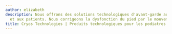 ```yaml
---
author: elizabeth
description: Nous offrons des solutions technologiques d'avant-garde aux podiatres
  et aux patients. Nous corrigeons la dysfonction du pied par le mouvement naturel.
title: Cryos Technologies | Produits technologiques pour les podiatres
---
```


